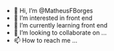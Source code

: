 - 👋 Hi, I’m @MatheusFBorges
- 👀 I’m interested in front end
- 🌱 I’m currently learning front end
- 💞️ I’m looking to collaborate on ...
- 📫 How to reach me ...

<!---
MatheusFBorges/MatheusFBorges is a ✨ special ✨ repository because its `README.md` (this file) appears on your GitHub profile.
You can click the Preview link to take a look at your changes.
--->
